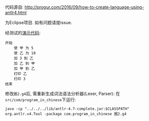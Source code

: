 代码源自: http://progur.com/2016/09/how-to-create-language-using-antlr4.html

为Eclipse项目. 如有问题请提issue.

经测试的[演示代码](https://github.com/program-in-chinese/quan2/blob/master/%E6%B5%8B%E8%AF%95/%E5%9F%BA%E6%9C%AC.%E5%9C%882):
```
开始
    使 甲 为 5
    使 乙 为 10
    加 3 到 乙
    加 乙 到 甲
    加 甲 到 乙
    打印 乙
    打印 3
结束
```

修改`圈2.g4`后, 需重新生成词法语法分析器(Lexer, Parser):
在`src/com/program_in_chinese`下运行:
```
java -cp "../../../lib/antlr-4.7-complete.jar:$CLASSPATH" org.antlr.v4.Tool -package com.program_in_chinese 圈2.g4
```
